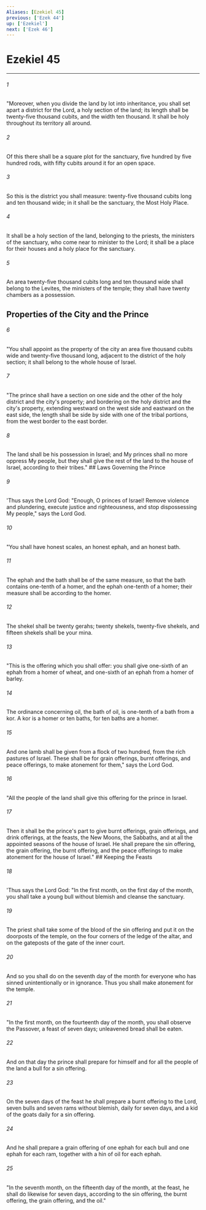 ```yaml
---
Aliases: [Ezekiel 45]
previous: ['Ezek 44']
up: ['Ezekiel']
next: ['Ezek 46']
---
```

# Ezekiel 45

***


###### 1 
"Moreover, when you divide the land by lot into inheritance, you shall set apart a district for the Lord, a holy section of the land; its length shall be twenty-five thousand cubits, and the width ten thousand. It shall be holy throughout its territory all around. 

###### 2 
Of this there shall be a square plot for the sanctuary, five hundred by five hundred rods, with fifty cubits around it for an open space. 

###### 3 
So this is the district you shall measure: twenty-five thousand cubits long and ten thousand wide; in it shall be the sanctuary, the Most Holy Place. 

###### 4 
It shall be a holy section of the land, belonging to the priests, the ministers of the sanctuary, who come near to minister to the Lord; it shall be a place for their houses and a holy place for the sanctuary. 

###### 5 
An area twenty-five thousand cubits long and ten thousand wide shall belong to the Levites, the ministers of the temple; they shall have twenty chambers as a possession.

## Properties of the City and the Prince 

###### 6 
"You shall appoint as the property of the city an area five thousand cubits wide and twenty-five thousand long, adjacent to the district of the holy section; it shall belong to the whole house of Israel. 

###### 7 
"The prince shall have a section on one side and the other of the holy district and the city's property; and bordering on the holy district and the city's property, extending westward on the west side and eastward on the east side, the length shall be side by side with one of the tribal portions, from the west border to the east border. 

###### 8 
The land shall be his possession in Israel; and My princes shall no more oppress My people, but they shall give the rest of the land to the house of Israel, according to their tribes." ## Laws Governing the Prince 

###### 9 
'Thus says the Lord God: "Enough, O princes of Israel! Remove violence and plundering, execute justice and righteousness, and stop dispossessing My people," says the Lord God. 

###### 10 
"You shall have honest scales, an honest ephah, and an honest bath. 

###### 11 
The ephah and the bath shall be of the same measure, so that the bath contains one-tenth of a homer, and the ephah one-tenth of a homer; their measure shall be according to the homer. 

###### 12 
The shekel shall be twenty gerahs; twenty shekels, twenty-five shekels, and fifteen shekels shall be your mina. 

###### 13 
"This is the offering which you shall offer: you shall give one-sixth of an ephah from a homer of wheat, and one-sixth of an ephah from a homer of barley. 

###### 14 
The ordinance concerning oil, the bath of oil, is one-tenth of a bath from a kor. A kor is a homer or ten baths, for ten baths are a homer. 

###### 15 
And one lamb shall be given from a flock of two hundred, from the rich pastures of Israel. These shall be for grain offerings, burnt offerings, and peace offerings, to make atonement for them," says the Lord God. 

###### 16 
"All the people of the land shall give this offering for the prince in Israel. 

###### 17 
Then it shall be the prince's part to give burnt offerings, grain offerings, and drink offerings, at the feasts, the New Moons, the Sabbaths, and at all the appointed seasons of the house of Israel. He shall prepare the sin offering, the grain offering, the burnt offering, and the peace offerings to make atonement for the house of Israel." ## Keeping the Feasts 

###### 18 
'Thus says the Lord God: "In the first month, on the first day of the month, you shall take a young bull without blemish and cleanse the sanctuary. 

###### 19 
The priest shall take some of the blood of the sin offering and put it on the doorposts of the temple, on the four corners of the ledge of the altar, and on the gateposts of the gate of the inner court. 

###### 20 
And so you shall do on the seventh day of the month for everyone who has sinned unintentionally or in ignorance. Thus you shall make atonement for the temple. 

###### 21 
"In the first month, on the fourteenth day of the month, you shall observe the Passover, a feast of seven days; unleavened bread shall be eaten. 

###### 22 
And on that day the prince shall prepare for himself and for all the people of the land a bull for a sin offering. 

###### 23 
On the seven days of the feast he shall prepare a burnt offering to the Lord, seven bulls and seven rams without blemish, daily for seven days, and a kid of the goats daily for a sin offering. 

###### 24 
And he shall prepare a grain offering of one ephah for each bull and one ephah for each ram, together with a hin of oil for each ephah. 

###### 25 
"In the seventh month, on the fifteenth day of the month, at the feast, he shall do likewise for seven days, according to the sin offering, the burnt offering, the grain offering, and the oil."
